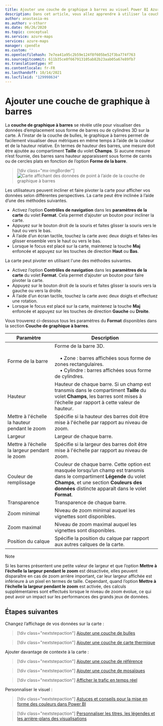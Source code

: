 ```yaml
---
title: Ajouter une couche de graphique à barres au visuel Power BI Azure Maps | Microsoft Azure Maps
description: Dans cet article, vous allez apprendre à utiliser la couche de graphique à barres dans le visuel Microsoft Azure Maps pour Power BI.
author: anastasia-ms
ms.author: v-stharr
ms.date: 06/26/2020
ms.topic: conceptual
ms.service: azure-maps
services: azure-maps
manager: cpendle
ms.custom: ''
ms.openlocfilehash: 7e7ea41a95c2b59e124f8f605be52f3ba774f763
ms.sourcegitcommit: 611b35ce0f667913105ab82b23aab05a67e89fb7
ms.translationtype: HT
ms.contentlocale: fr-FR
ms.lasthandoff: 10/14/2021
ms.locfileid: "129998634"
---
```

# <a name="add-a-bar-chart-layer"></a>Ajouter une couche de graphique à barres

La **couche de graphique à barres** se révèle utile pour visualiser des données d’emplacement sous forme de barres ou de cylindres 3D sur la carte. À l’instar de la couche de bulles, le graphique à barres permet de facilement visualiser deux métriques en même temps à l’aide de la couleur et de la hauteur relative. En termes de hauteur des barres, une mesure doit être ajoutée au compartiment **Taille** du volet **Champs**. Si aucune mesure n’est fournie, des barres sans hauteur apparaissent sous forme de carrés ou de cercles plats en fonction de l’option **Forme de la barre**.

> [!div class="mx-imgBorder"]
> ![Carte affichant des données de point à l’aide de la couche de graphique à barres](media/power-bi-visual/bar-chart-layer-styled.png)

Les utilisateurs peuvent incliner et faire pivoter la carte pour afficher vos données selon différentes perspectives. La carte peut être inclinée à l’aide d’une des méthodes suivantes.

-   Activez l’option **Contrôles de navigation** dans les **paramètres de la carte** du volet **Format**. Cela permet d’ajouter un bouton pour incliner la carte.
-   Appuyez sur le bouton droit de la souris et faites glisser la souris vers le haut ou vers le bas.
-   À l’aide d’un écran tactile, touchez la carte avec deux doigts et faites-les glisser ensemble vers le haut ou vers le bas.
-   Lorsque le focus est placé sur la carte, maintenez la touche **Maj** enfoncée et appuyez sur les touches de direction **Haut** ou **Bas**.

La carte peut pivoter en utilisant l'une des méthodes suivantes.

-   Activez l’option **Contrôles de navigation** dans les **paramètres de la carte** du volet **Format**. Cela permet d’ajouter un bouton pour faire pivoter la carte.
-   Appuyez sur le bouton droit de la souris et faites glisser la souris vers la gauche ou vers la droite.
-   À l’aide d’un écran tactile, touchez la carte avec deux doigts et effectuez une rotation.
-   Lorsque le focus est placé sur la carte, maintenez la touche **Maj** enfoncée et appuyez sur les touches de direction **Gauche** ou **Droite**.

Vous trouverez ci-dessous tous les paramètres du **Format** disponibles dans la section **Couche de graphique à barres**.

| Paramètre              | Description      |
|----------------------|------------------|
| Forme de la barre            | Forme de la barre 3D.<br/><br/>&nbsp;&nbsp;&nbsp;&nbsp;• Zone : barres affichées sous forme de zones rectangulaires.<br/>&nbsp;&nbsp;&nbsp;&nbsp;• Cylindre : barres affichées sous forme de cylindres. |
| Hauteur               | Hauteur de chaque barre. Si un champ est transmis dans le compartiment **Taille** du volet **Champs**, les barres sont mises à l’échelle par rapport à cette valeur de hauteur. |
| Mettre à l'échelle la hauteur pendant le zoom | Spécifie si la hauteur des barres doit être mise à l'échelle par rapport au niveau de zoom. |
| Largeur                | Largeur de chaque barre.  |
| Mettre à l’échelle la largeur pendant le zoom  | Spécifie si la largeur des barres doit être mise à l'échelle par rapport au niveau de zoom.  |
| Couleur de remplissage           | Couleur de chaque barre. Cette option est masquée lorsqu’un champ est transmis dans le compartiment **Légende** du volet **Champs**, et une section **Couleurs des données** distincte apparaît dans le volet **Format**. |
| Transparence         | Transparence de chaque barre. |
| Zoom minimal             | Niveau de zoom minimal auquel les vignettes sont disponibles. |
| Zoom maximal             | Niveau de zoom maximal auquel les vignettes sont disponibles. |
| Position du calque       | Spécifie la position du calque par rapport aux autres calques de la carte. |

> [!NOTE]
> Si les barres présentent une petite valeur de largeur et que l’option **Mettre à l’échelle la largeur pendant le zoom** est désactivée, elles peuvent disparaître en cas de zoom arrière important, car leur largeur affichée est inférieure à un pixel en termes de taille. Cependant, quand l’option **Mettre à l’échelle la largeur pendant le zoom** est activée, des calculs supplémentaires sont effectués lorsque le niveau de zoom évolue, ce qui peut avoir un impact sur les performances des grands jeux de données.

## <a name="next-steps"></a>Étapes suivantes

Changez l’affichage de vos données sur la carte :

> [!div class="nextstepaction"]
> [Ajouter une couche de bulles](power-bi-visual-add-bubble-layer.md)

> [!div class="nextstepaction"]
> [Ajouter une couche de carte thermique](power-bi-visual-add-heat-map-layer.md)

Ajouter davantage de contexte à la carte :

> [!div class="nextstepaction"]
> [Ajouter une couche de référence](power-bi-visual-add-reference-layer.md)

> [!div class="nextstepaction"]
> [Ajouter une couche de mosaïques](power-bi-visual-add-tile-layer.md)

> [!div class="nextstepaction"]
> [Afficher le trafic en temps réel](power-bi-visual-show-real-time-traffic.md)

Personnaliser le visuel :

> [!div class="nextstepaction"]
> [Astuces et conseils pour la mise en forme des couleurs dans Power BI](/power-bi/visuals/service-tips-and-tricks-for-color-formatting)

> [!div class="nextstepaction"]
> [Personnaliser les titres, les légendes et les arrière-plans des visualisations](/power-bi/visuals/power-bi-visualization-customize-title-background-and-legend)